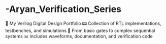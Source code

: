 # -Aryan_Verification_Series
🔌 My Verilog Digital Design Portfolio 📟 Collection of RTL implementations, testbenches, and simulations 🔄 From basic gates to complex sequential systems 📊 Includes waveforms, documentation, and verification code
